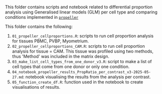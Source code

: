 This folder contains scripts and notebook related to differential proportion analysis using Generalised linear models (GLM) per cell type and comparing conditions implemented in [`propeller`](https://phipsonlab.github.io/propeller-paper-analysis/pbmcJP.html)

This folder contains the following:

1) `01_propeller_cellproportions.R`: scripts to run cell proportion analysis for tissues PBMC, PVBP, Myometrium.
2) `02_propeller_cellproportions_CAM.R`: scripts to run cell proportion analysis for tissue = CAM. This tissue was profiled using two methods, thus 'Method' was included in the matrix design.
3) `03_make_list_cell_types_from_one_donor_v3.R`: script to make a list of cell types that come from one donor or only one condition.
4) `04_notebook_propeller_results_PropRatio_per_contrast_v3-2025-05-27.md`: notebook visualising the results from the analysis per contrast.
5) `05_function_create_df.R`: function used in the notebook to create visualisations of results. 